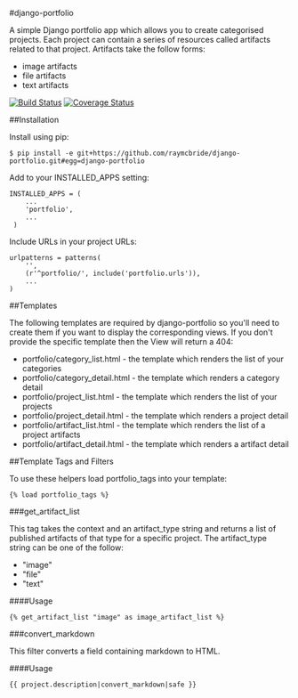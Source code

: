 #django-portfolio

A simple Django portfolio app which allows you to create categorised projects. Each project can contain a series of resources called artifacts related to that project. Artifacts take the follow forms:

* image artifacts
* file artifacts
* text artifacts

[![Build
Status](https://travis-ci.org/raymcbride/django-portfolio.svg?branch=master)](https://travis-ci.org/raymcbride/django-portfolio)
[![Coverage
Status](https://coveralls.io/repos/raymcbride/django-portfolio/badge.svg)](https://coveralls.io/r/raymcbride/django-portfolio)

##Installation

Install using pip:

    $ pip install -e git+https://github.com/raymcbride/django-portfolio.git#egg=django-portfolio

Add to your INSTALLED_APPS setting:

    INSTALLED_APPS = (
        ...
        'portfolio',
        ...
     )

Include URLs in your project URLs:

    urlpatterns = patterns(
        '',
        (r'^portfolio/', include('portfolio.urls')),
        ...
    )

##Templates

The following templates are required by django-portfolio so you'll need to create them if you want to display the corresponding views. If you don't provide the specific template then the View will return a 404:

* portfolio/category_list.html - the template which renders the list of your categories
* portfolio/category_detail.html - the template which renders a category detail
* portfolio/project_list.html - the template which renders the list of your projects
* portfolio/project_detail.html - the template which renders a project detail
* portfolio/artifact_list.html - the template which renders the list of a project artifacts
* portfolio/artifact_detail.html - the template which renders a artifact detail

##Template Tags and Filters

To use these helpers load portfolio_tags into your template:

    {% load portfolio_tags %}

###get_artifact_list

This tag takes the context and an  artifact_type string and returns a list
of published artifacts of that type for a specific project. The
artifact_type string can be one of the follow:

* "image"
* "file"
* "text"

####Usage

    {% get_artifact_list "image" as image_artifact_list %}

###convert_markdown

This filter converts a field containing markdown to HTML.

####Usage
 
    {{ project.description|convert_markdown|safe }}
